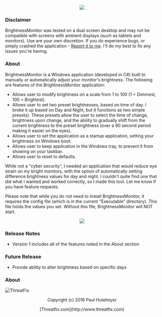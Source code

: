 <p align="center"> 
<img src="http://i.imgur.com/3gtThN2.png"></p>

### Disclaimer 
BrightnessMonitor was tested on a dual screen desktop and may not be compatible with screens with ambient displays (such as tablets and monitors). Use are your own discretion. If you do experience bugs, or simply crashed the application - [Report it to me]. I'll do my best to fix any issues you're having.

### About

BrightnessMonitor is a Windows application (developed in C#) built to manually or automatically adjust your monitor's brightness. The following are features of the BrightnessMonitor application:
* Allows user to modify brightness on a scale from 1 to 100 (1 = Dimmest, 100 = Brightest).
* Allows user to set two preset brightnesses, based on time of day. I broke it up based on Day and Night, but it functions as two simple presets). These presets allow the user to select the time of change, brightness upon change, and the ability to gradually shift from the current brightness to the preset brightness (over a 90 second period making it easier on the eyes).
* Allows user to set the application as a startup application, setting your brightness on Windows boot.
* Allows user to keep application in the Windows tray, to prevent it from showing on your taskbar.
* Allows user to reset to defaults.

While not a "cyber security", I needed an application that would reduce eye strain on my bright monitors, with the option of automatically setting difference brightness values for day and night. I couldn't quite find one that did what I wanted and worked correctly, so I made this tool.
Let me know if you have feature requests.

Please note that while you do not need to install BrightnessMonitor, it requires the config file (which is in the current "Executable" directory). This file holds the values you set. Without this file, BrightnessMonitor will NOT start.

<p align="center"> 
<img src="http://i.imgur.com/sN5KoE6.png"></p>

### Release Notes
* Version 1 includes all of the features noted in the About section

### Future Release
* Provide ability to alter brightness based on specific days

### About
![ThreatFix](http://cdn1.editmysite.com/uploads/5/1/4/0/51408561/background-images/1387838909.png)

[Report it to me]: https://github.com/threatfix/BrightnessMonitor/issues

<p align="center"> 
Copyright (c) 2016 Paul Hutelmyer
<p align="center"> 
[Threatfix.com](http://www.threatfix.com)

